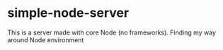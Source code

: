 # simple-node-server
This is a server made with core Node (no frameworks). Finding my way around Node environment
